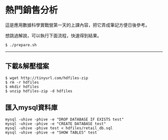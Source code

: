 # 熱門銷售分析

這是應用數據科學實戰營第一天的上課內容，把它弄成筆記方便日後參考。

想跳過解說，可以執行下面流程，快速得到結果。
```
$ ./prepare.sh
```

___

## 下載&解壓檔案
```
$ wget http://tinyurl.com/hdfiles-zip
$ rm -r hdfiles
$ mkdir hdfiles
$ unzip hdfiles-zip -d hdfiles
```

## 匯入mysql資料庫
```
mysql -uhive -phive -e "DROP DATABASE IF EXISTS test"
mysql -uhive -phive -e "CREATE DATABASE test"
mysql -uhive -phive test < hdfiles/retail_db.sql
mysql -uhive -phive -e "SHOW TABLES" test
```
